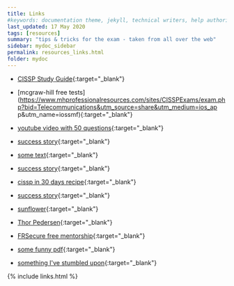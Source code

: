 ```yaml
---
title: Links
#keywords: documentation theme, jekyll, technical writers, help authoring tools, hat replacements
last_updated: 17 May 2020
tags: [resources]
summary: "tips & tricks for the exam - taken from all over the web"
sidebar: mydoc_sidebar
permalink: resources_links.html
folder: mydoc
---
```



- [CISSP Study Guide](https://simonowens157.gitlab.io/cissp/){:target="_blank"}

- [mcgraw-hill free tests](https://www.mhprofessionalresources.com/sites/CISSPExams/exam.php?bid=Telecommunications&utm_source=share&utm_medium=ios_ap
p&utm_name=iossmf){:target="_blank"}

- [youtube video with 50 questions](https://www.youtube.com/watch?v=-21VY4IDzew&feature=youtu.be&utm_source=share&utm_medium=ios_app&utm_name=iossmf){:target="_blank"}


- [success story](https://satiex.net/2019/10/25/certified-information-systems-security-professional/){:target="_blank"}
- [some text](https://luc.desfosses.fr/CISSP/){:target="_blank"}
- [success story](https://www.securityartwork.es/2019/04/05/cissp-certificate-ii-personal-experience/){:target="_blank"}
- [cissp in 30 days recipe](https://www.linkedin.com/pulse/cissp-easy-way-30-day-plan-jeremiah-walker/){:target="_blank"}
- [success story](https://medium.com/@tho.le/my-passing-cissp-recipe-may-2019-8d8f893e77e3){:target="_blank"}
- [sunflower](https://github.com/so87/CISSP-Study-Guide/blob/master/StudyNotes.pdf){:target="_blank"}
- [Thor Pedersen](https://thorteaches.com/){:target="_blank"}
- [FRSecure free mentorship](https://frsecure.com/cissp-mentor-program/){:target="_blank"}
- [some funny pdf](https://zineausa.com/blog/wp-content/uploads/2019/09/CISSP-STUDY.pdf){:target="_blank"}
- [something I've stumbled upon](https://cromwell-intl.com/cybersecurity/isc2-cissp/){:target="_blank"}


{% include links.html %}
